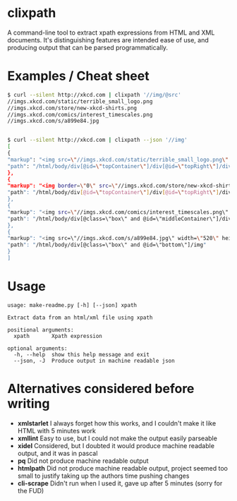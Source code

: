 <!-- This is generated by make-readme.py do not edit -->
# clixpath

A command-line tool to extract xpath expressions from HTML and XML documents.
It's distinguishing features are intended ease of use, and
producing output that can be parsed programmatically.

# Examples / Cheat sheet

```bash
$ curl --silent http://xkcd.com | clixpath '//img/@src'
//imgs.xkcd.com/static/terrible_small_logo.png
//imgs.xkcd.com/store/new-xkcd-shirts.png
//imgs.xkcd.com/comics/interest_timescales.png
//imgs.xkcd.com/s/a899e84.jpg


$ curl --silent http://xkcd.com | clixpath --json '//img'
[
{
"markup": "<img src=\"//imgs.xkcd.com/static/terrible_small_logo.png\" alt=\"xkcd.com logo\" height=\"83\" width=\"185\"/>",
"path": "/html/body/div[@id=\"topContainer\"]/div[@id=\"topRight\"]/div[@id=\"masthead\"]/span/a/img"
},
{
"markup": "<img border=\"0\" src=\"//imgs.xkcd.com/store/new-xkcd-shirts.png\"/>",
"path": "/html/body/div[@id=\"topContainer\"]/div[@id=\"topRight\"]/div[@id=\"news\"]/a/img"
},
{
"markup": "<img src=\"//imgs.xkcd.com/comics/interest_timescales.png\" title=\"Sometimes, parts of a slowly-rising mountain suddenly rises REALLY fast, which is extra interesting.\" alt=\"Interest Timescales\"/>\n",
"path": "/html/body/div[@class=\"box\" and @id=\"middleContainer\"]/div[@id=\"comic\"]/img"
},
{
"markup": "<img src=\"//imgs.xkcd.com/s/a899e84.jpg\" width=\"520\" height=\"100\" alt=\"Selected Comics\" usemap=\"#comicmap\"/>\n",
"path": "/html/body/div[@class=\"box\" and @id=\"bottom\"]/img"
}
]

```

# Usage

```
usage: make-readme.py [-h] [--json] xpath

Extract data from an html/xml file using xpath

positional arguments:
  xpath       Xpath expression

optional arguments:
  -h, --help  show this help message and exit
  --json, -J  Produce output in machine readable json

```
# Alternatives considered before writing

- **xmlstarlet** I always forget how this works, and I couldn't make it like HTML with 5 minutes work
- **xmllint**  Easy to use, but I could not make the output easily parseable
- **xidel** Considered, but I doubted it would produce machine readable output, and it was in pascal
- **pq** Did not produce machine readable output
- **htmlpath** Did not produce machine readable output, project seemed too small to justify taking up the authors time pushing changes
- **cli-scrape**  Didn't run when I used it, gave up after 5 minutes (sorry for the FUD)


